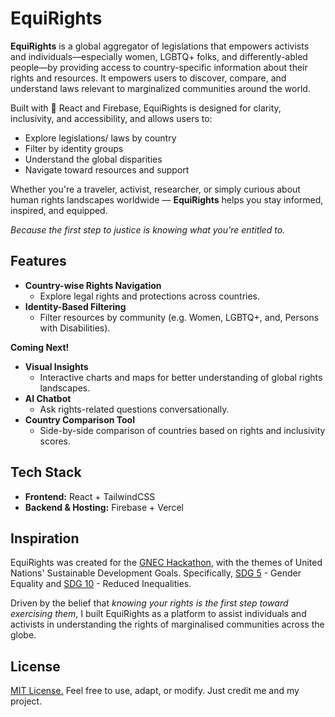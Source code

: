 # EquiRights

**EquiRights** is a  global aggregator of legislations that empowers activists and individuals—especially women, LGBTQ+ folks, and differently-abled people—by providing access to country-specific information about their rights and resources. It empowers users to discover, compare, and understand laws relevant to marginalized communities around the world.

Built with 💙 React and Firebase, EquiRights is designed for clarity, inclusivity, and accessibility, and allows users to:

- Explore legislations/ laws by country
- Filter by identity groups
- Understand the global disparities
- Navigate toward resources and support

Whether you're a traveler, activist, researcher, or simply curious about human rights landscapes worldwide — **EquiRights** helps you stay informed, inspired, and equipped.

*Because the first step to justice is knowing what you're entitled to.*

## Features

- **Country-wise Rights Navigation**
  - Explore legal rights and protections across countries.
- **Identity-Based Filtering**
  - Filter resources by community (e.g. Women, LGBTQ+, and, Persons with Disabilities).

**Coming Next!**
- **Visual Insights**
  - Interactive charts and maps for better understanding of global rights landscapes.
- **AI Chatbot**
  - Ask rights-related questions conversationally.
- **Country Comparison Tool**
  - Side-by-side comparison of countries based on rights and inclusivity scores. 

## Tech Stack

- **Frontend:** React + TailwindCSS
- **Backend & Hosting:** Firebase + Vercel

## Inspiration

EquiRights was created for the [GNEC Hackathon](https://gnec-hackathon-2025-spring.devpost.com/), with the themes of United Nations' Sustainable Development Goals. Specifically, [SDG 5](https://sdgs.un.org/goals/goal5) - Gender Equality and [SDG 10](https://sdgs.un.org/goals/goal10) - Reduced Inequalities.

Driven by the belief that *knowing your rights is the first step toward exercising them*, I built EquiRights as a platform to assist individuals and activists in understanding the rights of marginalised communities across the globe.

## License

[MIT License.](https://github.com/vams-skn/equirights/blob/main/LICENSE) Feel free to use, adapt, or modify. Just credit me and my project.